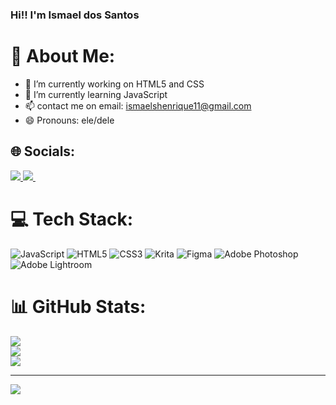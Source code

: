 ### Hi!! I'm Ismael dos Santos

<!--
**ismaelsantos1/ismaelsantos1** is a ✨ _special_ ✨ repository because its `README.md` (this file) appears on your GitHub profile.

Here are some ideas to get you started:

- 🔭 I’m currently working on front-end
- 🌱 I’m currently learning JavaScript
- 📫 contact me on email: ismaelshenrique11@gmail.com
- 😄 Pronouns: ele/dele
-->
# 💫 About Me:
- 🔭 I’m currently working on HTML5 and CSS <br>
- 🌱 I’m currently learning JavaScript <br>
- 📫 contact me on email: ismaelshenrique11@gmail.com <br>
- 😄 Pronouns: ele/dele <br>

## 🌐 Socials: 
<a href="https://instagram.com/isma._santos" targert="_blank"><img src="https://img.shields.io/badge/Instagram-E4405F?style=for-the-badge&logo=instagram&logoColor=white
">
<a href="https://linkedin.com/in/ismael-dos-santos" targert="_blank"><img src="https://img.shields.io/badge/LinkedIn-0077B5?style=for-the-badge&logo=linkedin&logoColor=white
">
<a href="" targert="_blank"><img src=""></a>

# 💻 Tech Stack:
![JavaScript](https://img.shields.io/badge/javascript-%23323330.svg?style=flat-square&logo=javascript&logoColor=%23F7DF1E) ![HTML5](https://img.shields.io/badge/html5-%23E34F26.svg?style=flat-square&logo=html5&logoColor=white) ![CSS3](https://img.shields.io/badge/css3-%231572B6.svg?style=flat-square&logo=css3&logoColor=white) ![Krita](https://img.shields.io/badge/Krita-203759?style=flat-square&logo=krita&logoColor=EEF37B) 	![Figma](https://img.shields.io/badge/figma-%23F24E1E.svg?style=flat-square&logo=figma&logoColor=white) ![Adobe Photoshop](https://img.shields.io/badge/adobephotoshop-%2331A8FF.svg?style=flat-square&logo=adobephotoshop&logoColor=white) ![Adobe Lightroom](https://img.shields.io/badge/Adobe%20Lightroom-31A8FF.svg?style=flat-square&logo=Adobe%20Lightroom&logoColor=white)
# 📊 GitHub Stats:
![](https://github-readme-stats.vercel.app/api?username=ismaelsantos1&theme=radical&hide_border=false&include_all_commits=false&count_private=false)<br/>
![](https://github-readme-streak-stats.herokuapp.com/?user=ismaelsantos1&theme=radical&hide_border=false)<br/>
![](https://github-readme-stats.vercel.app/api/top-langs/?username=ismaelsantos1&theme=radical&hide_border=false&include_all_commits=false&count_private=false&layout=compact)

---
[![](https://visitcount.itsvg.in/api?id=ismaelsantos1&icon=0&color=0)](https://visitcount.itsvg.in)

<!-- Proudly created with GPRM ( https://gprm.itsvg.in ) -->
